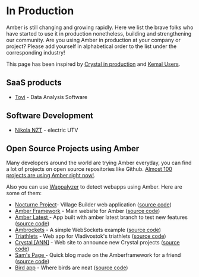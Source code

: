 # In Production

Amber is still changing and growing rapidly. Here we list the brave folks who have started to use it in production nonetheless, building and strengthening our community. Are you using Amber in production at your company or project? Please add yourself in alphabetical order to the list under the corresponding industry!

This page has been inspired by [Crystal in production](https://github.com/crystal-lang/crystal/wiki/Used-in-production) and [Kemal Users](https://github.com/kemalcr/kemal/wiki/Kemal-Users).

## SaaS products

* [Tovi](https://tovi.io/) - Data Analysis Software

## Software Development

* [Nikola NZT](https://nikolamotor.com/nzt) - electric UTV

## Open Source Projects using Amber

Many developers around the world are trying Amber everyday, you can find a lot of projects on open source repositories like Github. [Almost 100 projects are using Amber right now!](http://shards.info/repos/amberframework/amber/dependents).

Also you can use [Wappalyzer](https://www.wappalyzer.com/technologies/amber) to detect webapps using Amber. Here are some of them:

* [Nocturne Project](https://nocturne.crnbrdrck.xyz/)- Village Builder web application \([source code](https://github.com/TheNocturneProject/Nocturne)\)
* [Amber Framework](https://amberframework.org/) - Main website for Amber \([source code](https://github.com/amberframework/amberframework.org)\)
* [Amber Latest ](https://amber-latest-app-example.herokuapp.com/)- App built with amber latest branch to test new features \([source code](https://github.com/faustinoaq/amber-latest-app-example)\)
* [Ambrockets](https://ambrockets.herokuapp.com/) - A simple WebSockets example \([source code](https://github.com/faustinoaq/ambrockets)\)
* [Triathlets](http://triathlets.krylov-alexey.ru/) - Web app for Vladivostok's triathlets \([source code](https://github.com/forsaken1/triathlets)\)
* [Crystal \[ANN\]](https://crystal-ann.com/) - Web site to announce new Crystal projects \([source code](https://github.com/crystal-community/crystal-ann)\)
* [Sam's Page ](https://sam-website.herokuapp.com/)- Quick blog made on the Amberframework for a friend \([source code](https://github.com/jhonnold/sam-website)\)
* [Bird app](https://crystal-bird-app.herokuapp.com/) - Where birds are neat \([source code](https://github.com/bradford-hamilton/crystal-bird-app)\)

